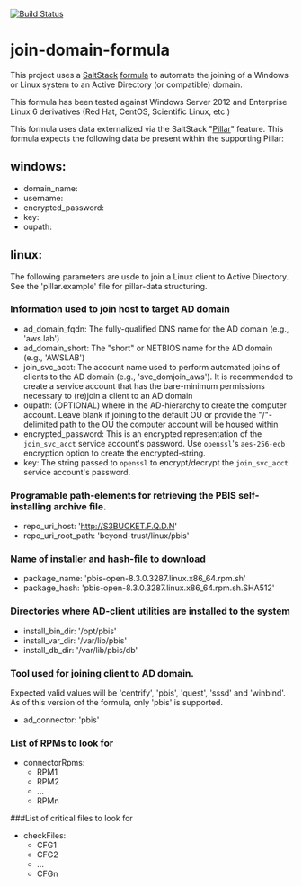 [![Build Status](https://travis-ci.org/lorengordon/join-domain-formula.svg?branch=master)](https://travis-ci.org/lorengordon/join-domain-formula)


# join-domain-formula
This project uses a [SaltStack](http://saltstack.com/community/) [formula](https://docs.saltstack.com/en/latest/topics/development/conventions/formulas.html) to automate the joining of a Windows or Linux system to an Active Directory (or compatible) domain.

This formula has been tested against Windows Server 2012 and Enterprise Linux 6 derivatives (Red Hat, CentOS, Scientific Linux, etc.)

This formula uses data externalized via the SaltStack "[Pillar](https://docs.saltstack.com/en/latest/topics/pillar/)" feature. This formula expects the following data be present within the supporting Pillar:

## windows:
- domain_name:
- username:
- encrypted_password:
- key:
- oupath:

## linux:
The following parameters are usde to join a Linux client to Active Directory. See the 'pillar.example' file for pillar-data structuring.

### Information used to join host to target AD domain
- ad_domain_fqdn: The fully-qualified DNS name for the AD domain (e.g., 'aws.lab')
- ad_domain_short: The "short" or NETBIOS name for the AD domain (e.g., 'AWSLAB')
- join_svc_acct: The account name used to perform automated joins of clients to the AD domain (e.g., 'svc_domjoin_aws'). It is recommended to create a service account that has the bare-minimum permissions necessary to (re)join a client to an AD domain
- oupath: (OPTIONAL) where in the AD-hierarchy to create the computer account. Leave blank if joining to the default OU or provide the "/"-delimited path to the OU the computer account will be housed within
- encrypted_password: This is an encrypted representation of the `join_svc_acct` service account's password. Use `openssl`'s `aes-256-ecb` encryption option to create the encrypted-string.
- key: The string passed to `openssl` to encrypt/decrypt the `join_svc_acct` service account's password.

### Programable path-elements for retrieving the PBIS self-installing archive file.
- repo_uri_host: 'http://S3BUCKET.F.Q.D.N'
- repo_uri_root_path: 'beyond-trust/linux/pbis'
  
### Name of installer and hash-file to download
- package_name: 'pbis-open-8.3.0.3287.linux.x86_64.rpm.sh'
- package_hash: 'pbis-open-8.3.0.3287.linux.x86_64.rpm.sh.SHA512'
  
### Directories where AD-client utilities are installed to the system
- install_bin_dir: '/opt/pbis'
- install_var_dir: '/var/lib/pbis'
- install_db_dir: '/var/lib/pbis/db'
  
### Tool used for joining client to AD domain.
Expected valid values will be 'centrify', 'pbis', 'quest', 'sssd' and 'winbind'. As of this version of the formula, only 'pbis' is supported.
-  ad_connector: 'pbis'
  
### List of RPMs to look for
- connectorRpms:
  - RPM1
  - RPM2
  - ...
  - RPMn

###List of critical files to look for
- checkFiles:
  - CFG1
  - CFG2
  - ...
  - CFGn
